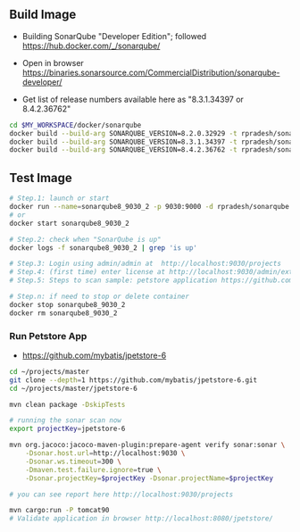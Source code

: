 ## Build Image
* Building SonarQube "Developer Edition"; followed https://hub.docker.com/_/sonarqube/ 

* Open in browser https://binaries.sonarsource.com/CommercialDistribution/sonarqube-developer/
* Get list of release numbers available here as "8.3.1.34397 or 8.4.2.36762"
```bash
cd $MY_WORKSPACE/docker/sonarqube
docker build --build-arg SONARQUBE_VERSION=8.2.0.32929 -t rpradesh/sonarqube:8.2.0 .
docker build --build-arg SONARQUBE_VERSION=8.3.1.34397 -t rpradesh/sonarqube:8.3.1 .
docker build --build-arg SONARQUBE_VERSION=8.4.2.36762 -t rpradesh/sonarqube:8.4.2 .
```

## Test Image

```bash
# Step.1: launch or start
docker run --name=sonarqube8_9030_2 -p 9030:9000 -d rpradesh/sonarqube:8.3.1
# or
docker start sonarqube8_9030_2

# Step.2: check when "SonarQube is up"
docker logs -f sonarqube8_9030_2 | grep 'is up'

# Step.3: Login using admin/admin at  http://localhost:9030/projects
# Step.4: (first time) enter license at http://localhost:9030/admin/extension/license/app 
# Step.5: Steps to scan sample: petstore application https://github.com/mybatis/jpetstore-6

# Step.n: if need to stop or delete container
docker stop sonarqube8_9030_2
docker rm sonarqube8_9030_2
```

### Run Petstore App
* https://github.com/mybatis/jpetstore-6
  
```bash
cd ~/projects/master
git clone --depth=1 https://github.com/mybatis/jpetstore-6.git
cd ~/projects/master/jpetstore-6

mvn clean package -DskipTests

# running the sonar scan now
export projectKey=jpetstore-6

mvn org.jacoco:jacoco-maven-plugin:prepare-agent verify sonar:sonar \
    -Dsonar.host.url=http://localhost:9030 \
    -Dsonar.ws.timeout=300 \
    -Dmaven.test.failure.ignore=true \
    -Dsonar.projectKey=$projectKey -Dsonar.projectName=$projectKey

# you can see report here http://localhost:9030/projects

mvn cargo:run -P tomcat90
# Validate application in browser http://localhost:8080/jpetstore/
```